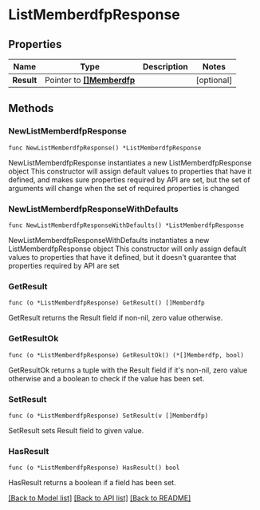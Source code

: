 # ListMemberdfpResponse

## Properties

Name | Type | Description | Notes
------------ | ------------- | ------------- | -------------
**Result** | Pointer to [**[]Memberdfp**](Memberdfp.md) |  | [optional] 

## Methods

### NewListMemberdfpResponse

`func NewListMemberdfpResponse() *ListMemberdfpResponse`

NewListMemberdfpResponse instantiates a new ListMemberdfpResponse object
This constructor will assign default values to properties that have it defined,
and makes sure properties required by API are set, but the set of arguments
will change when the set of required properties is changed

### NewListMemberdfpResponseWithDefaults

`func NewListMemberdfpResponseWithDefaults() *ListMemberdfpResponse`

NewListMemberdfpResponseWithDefaults instantiates a new ListMemberdfpResponse object
This constructor will only assign default values to properties that have it defined,
but it doesn't guarantee that properties required by API are set

### GetResult

`func (o *ListMemberdfpResponse) GetResult() []Memberdfp`

GetResult returns the Result field if non-nil, zero value otherwise.

### GetResultOk

`func (o *ListMemberdfpResponse) GetResultOk() (*[]Memberdfp, bool)`

GetResultOk returns a tuple with the Result field if it's non-nil, zero value otherwise
and a boolean to check if the value has been set.

### SetResult

`func (o *ListMemberdfpResponse) SetResult(v []Memberdfp)`

SetResult sets Result field to given value.

### HasResult

`func (o *ListMemberdfpResponse) HasResult() bool`

HasResult returns a boolean if a field has been set.


[[Back to Model list]](../README.md#documentation-for-models) [[Back to API list]](../README.md#documentation-for-api-endpoints) [[Back to README]](../README.md)


